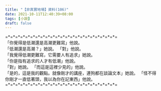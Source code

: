 ```yaml
---
title: "【非真實地場】資料(106)"
date: 2021-10-11T12:40:39+08:00
tags: [小說]
draft: false
---
```


=\*=\*=\*=\*=\*=\*=\*=\*=\*=\*=\*=\*=\*=\*=\*=\*=\*=\*=\*=\*=\*=\*=  
「你覺得是低潮還是高潮更難寫」他說。  
「低潮還是高潮？」她說。 
「對」他說。  
「我覺得低潮更難寫，它需要人有追求」她說。  
「你是指有追求的人才有低潮」他說。  
「對」她說。 
「而這是這裡少見的」他說。  
「是的，這是我的觀點。就像剛才的講座，連狗都在談論文本」她說。 
「怪不得你剛才一直低著頭，我以為你在記東西」他說。  
=\*=\*=\*=\*=\*=\*=\*=\*=\*=\*=\*=\*=\*=\*=\*=\*=\*=\*=\*=\*=\*=\*=  
